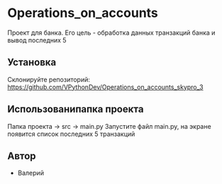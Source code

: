 # Operations_on_accounts
Проект для банка. Его цель - обработка данных транзакций банка и вывод последних 5

## Установка
Склонируйте репозиторий: https://github.com/VPythonDev/Operations_on_accounts_skypro_3

## Использованипапка проекта
Папка проекта -> src -> main.py
Запустите файл main.py, на экране появится список последних 5 транзакций

## Автор
- Валерий